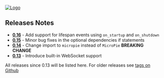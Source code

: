 [![Logo](https://patx.github.io/micropie/logo.png)](https://patx.github.io/micropie)

## Releases Notes
- **[0.16](https://github.com/patx/micropie/releases/tag/v0.16)** - Add support for lifespan events using `on_startup` and `on_shutdown`
- **[0.15](https://github.com/patx/micropie/releases/tag/v0.15)** - Minor bug fixes in the optional dependencies if statements
- **[0.14](https://github.com/patx/micropie/releases/tag/v0.14)** - Change import to `micropie` instead of `MicroPie` **BREAKING CHANGE**
- **[0.13](https://github.com/patx/micropie/releases/tag/v0.13)** - Introduce built-in WebSocket support

All releases since 0.13 will be listed here. For older releases see [tags on Github](https://github.com/patx/micropie/tags)
